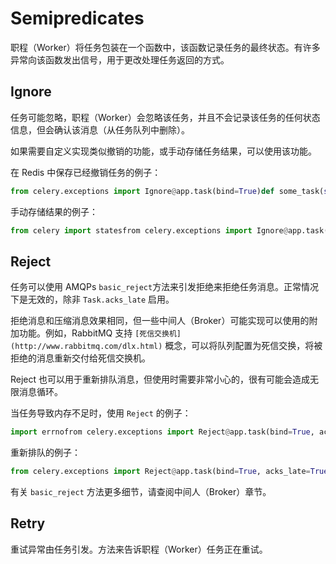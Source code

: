 # Semipredicates

职程（Worker）将任务包装在一个函数中，该函数记录任务的最终状态。有许多异常向该函数发出信号，用于更改处理任务返回的方式。

## Ignore

任务可能忽略，职程（Worker）会忽略该任务，并且不会记录该任务的任何状态信息，但会确认该消息（从任务队列中删除）。

如果需要自定义实现类似撤销的功能，或手动存储任务结果，可以使用该功能。

在 Redis 中保存已经撤销任务的例子：

```python
from celery.exceptions import Ignore@app.task(bind=True)def some_task(self):    if redis.ismember('tasks.revoked', self.request.id):        raise Ignore()
```

手动存储结果的例子：

```python
from celery import statesfrom celery.exceptions import Ignore@app.task(bind=True)def get_tweets(self, user):    timeline = twitter.get_timeline(user)    if not self.request.called_directly:        self.update_state(state=states.SUCCESS, meta=timeline)    raise Ignore()
```

## Reject

任务可以使用 AMQPs `basic_reject`方法来引发拒绝来拒绝任务消息。正常情况下是无效的，除非 `Task.acks_late` 启用。

拒绝消息和压缩消息效果相同，但一些中间人（Broker）可能实现可以使用的附加功能。例如，RabbitMQ 支持 `[死信交换机](http://www.rabbitmq.com/dlx.html)` 概念，可以将队列配置为死信交换，将被拒绝的消息重新交付给死信交换机。

Reject 也可以用于重新排队消息，但使用时需要非常小心的，很有可能会造成无限消息循环。

当任务导致内存不足时，使用 `Reject` 的例子：

```python
import errnofrom celery.exceptions import Reject@app.task(bind=True, acks_late=True)def render_scene(self, path):    file = get_file(path)    try:        renderer.render_scene(file)    # if the file is too big to fit in memory    # we reject it so that it's redelivered to the dead letter exchange    # and we can manually inspect the situation.    except MemoryError as exc:        raise Reject(exc, requeue=False)    except OSError as exc:        if exc.errno == errno.ENOMEM:            raise Reject(exc, requeue=False)    # For any other error we retry after 10 seconds.    except Exception as exc:        raise self.retry(exc, countdown=10)
```

重新排队的例子：

```python
from celery.exceptions import Reject@app.task(bind=True, acks_late=True)def requeues(self):    if not self.request.delivery_info['redelivered']:        raise Reject('no reason', requeue=True)    print('received two times')
```

有关 `basic_reject` 方法更多细节，请查阅中间人（Broker）章节。

## Retry

重试异常由任务引发。方法来告诉职程（Worker）任务正在重试。

